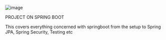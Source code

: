 ![image](https://github.com/Allan-Victor/springboot-demo/assets/23367361/14cfc6d4-41c1-4185-929d-11e185f11cb1)




PROJECT ON SPRING BOOT


This covers everything concerned with springboot from the setup to Spring JPA, Spring Security, Testing etc
